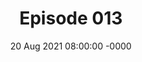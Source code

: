 ---
title: Episode 013
date: 20 Aug 2021 08:00:00 -0000
eptype: full
episode_number: 13

# provide these
alm_description: 

# find these
show_source: The Weeds
original_title: "Back to School: Masters mishaps"
original_subtitle: Matt is joined by Vox's Libby Nelson and Jerusalem Demsas for a conversation about the rising cost of master’s programs, their usefulness in today’s economy, and their role as federally subsidized job training
original_description: "
					Reshared: Thought the comparison between MA programs (lots of debt, no income) and unpaid or poorly paid internships
					(no debt, maybe no income) was really on the nose.  There are a lot of really predatory MA programs out there (esp in the humanities!) and it seems like the halo effect of university brands allows for behavior that would get shut down in any other context.
				Matt is joined by Vox's Libby Nelson and Jerusalem Demsas for a conversation about the rising cost of master’s programs, their usefulness in today’s economy, and their role as federally subsidized job training. Matt, Libby, and Jerusalem reflect on their varied educational paths and discuss the effectiveness of student loan forgiveness for higher ed. This week’s white paper illuminates the downstream consequences of raising pollution standards for battery recycling in the United States. Resources: “‘Financially Hobbled for Life’: The Elite Master’s Degrees That Don’t Pay Off” by Melissa Korn and Andrea Fuller (The Wall Street Journal; July 8, 2021) The Masters Trap, Part Two, Part Three by Anne Helen Peterson (Culture Studies; July 2021) “Graduate programs have become a cash cow for struggling colleges. What does that mean for students?” by Jon Marcus (PBS Newshour; September 18, 2017) “Master’s degree programs surge at nation’s colleges and universities” by Nick Anderson (The Washington Post; May 25, 2013) White Paper: “North-South Displacement Effects of Environmental Regulation: The Case of Battery Recycling” (NBER; August 2021)"
podcast_url: "https://www.podtrac.com/pts/redirect.mp3/pdst.fm/e/chtbl.com/track/524GE/traffic.megaphone.fm/VMP1497332177.mp3?updated=1629241611"
audio_type: "audio/mpeg"
duration: 3882
---